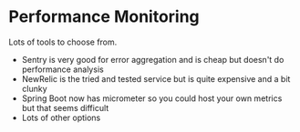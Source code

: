 # Performance Monitoring

Lots of tools to choose from.

- Sentry is very good for error aggregation and is cheap but doesn't do performance analysis
- NewRelic is the tried and tested service but is quite expensive and a bit clunky
- Spring Boot now has micrometer so you could host your own metrics but that seems difficult
- Lots of other options